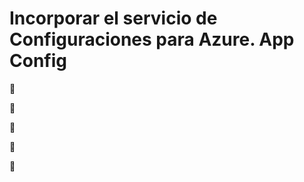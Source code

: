 # Incorporar el servicio de Configuraciones para Azure. App Config

:book:

:book:

:book:

:book:

:book:
